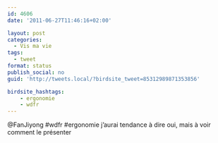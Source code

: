 ```yaml
---
id: 4606
date: '2011-06-27T11:46:16+02:00'

layout: post
categories:
  - Vis ma vie
tags:
  - tweet
format: status
publish_social: no
guid: 'http://tweets.local/?birdsite_tweet=85312989871353856'

birdsite_hashtags:
    - ergonomie
    - wdfr
---
```


@FanJiyong #wdfr #ergonomie j’aurai tendance à dire oui, mais à voir comment le présenter